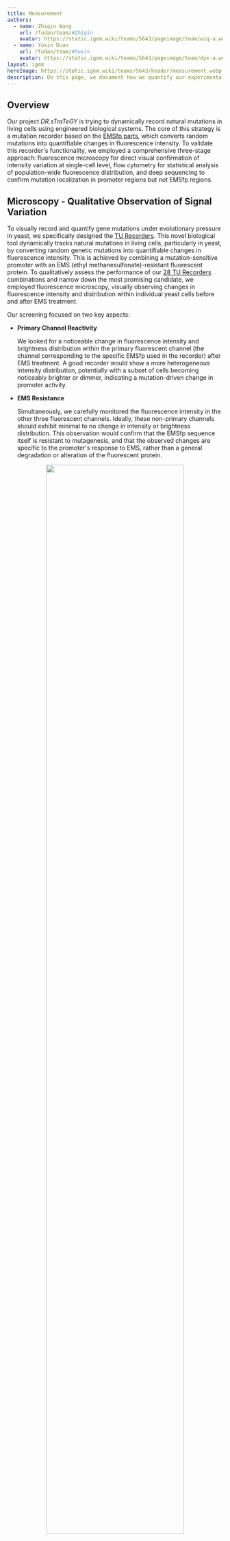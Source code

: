 ```yaml
---
title: Measurement
authors:
  - name: Zhiqin Wang
    url: /fudan/team/#Zhiqin
    avatar: https://static.igem.wiki/teams/5643/pageimage/team/wzq-a.web
  - name: Yuxin Duan
    url: /fudan/team/#Yuxin
    avatar: https://static.igem.wiki/teams/5643/pageimage/team/dyx-a.webp
layout: igem
heroImage: https://static.igem.wiki/teams/5643/header/measurement.webp
description: On this page, we document how we quantify our experimental results.
---
```


## Overview

Our project *DR.sTraTeGY* is trying to dynamically record natural mutations in living cells using engineered biological systems. The core of this strategy is a mutation recorder based on the [EMSfp parts](/part-collection/#collection-2-tu-recorders-using-ems-insensitive-fluorescent-protein), which converts random mutations into quantifiable changes in fluorescence intensity. To validate this recorder's functionality, we employed a comprehensive three-stage approach: fluorescence microscopy for direct visual confirmation of intensity variation at single-cell level, flow cytometry for statistical analysis of population-wide fluorescence distribution, and deep sequencing to confirm mutation localization in promoter regions but not EMSfp regions. 

## Microscopy - Qualitative Observation of Signal Variation

To visually record and quantify gene mutations under evolutionary pressure in yeast, we specifically designed the [TU Recorders](/part-collection/#collection-2-tu-recorders-using-ems-insensitive-fluorescent-protein). This novel biological tool dynamically tracks natural mutations in living cells, particularly in yeast, by converting random genetic mutations into quantifiable changes in fluorescence intensity. This is achieved by combining a mutation-sensitive promoter with an EMS (ethyl methanesulfonate)-resistant fluorescent protein. To qualitatively assess the performance of our [28 TU Recorders](https://registry.igem.org/collections/6594370b-999e-4d9c-a3ea-7c1b83e12a30) combinations and narrow down the most promising candidate, we employed fluorescence microscopy, visually observing changes in fluorescence intensity and distribution within individual yeast cells before and after EMS treatment.

Our screening focused on two key aspects:

- **Primary Channel Reactivity**

  We looked for a noticeable change in fluorescence intensity and brightness distribution within the primary fluorescent channel (the channel corresponding to the specific EMSfp used in the recorder) after EMS treatment. A good recorder would show a more heterogeneous intensity distribution, potentially with a subset of cells becoming noticeably brighter or dimmer, indicating a mutation-driven change in promoter activity.

- **EMS Resistance**

  Simultaneously, we carefully monitored the fluorescence intensity in the other three fluorescent channels. Ideally, these non-primary channels should exhibit minimal to no change in intensity or brightness distribution. This observation would confirm that the EMSfp sequence itself is resistant to mutagenesis, and that the observed changes are specific to the promoter's response to EMS, rather than a general degradation or alteration of the fluorescent protein.
  
<div style="text-align: center;" id="fig1">
  <img src="https://static.igem.wiki/teams/5643/pageimage/measurement/f1.avif" style="width:80%;margin-bottom:0"><br>
  <img src="https://static.igem.wiki/teams/5643/pageimage/measurement/f2.avif" style="width:80%;margin-top:0;margin-bottom:0"><br>
  <img src="https://static.igem.wiki/teams/5643/pageimage/measurement/f3.avif" style="width:80%;margin-top:0">
  <div>
    <span style="color:gray">Figure 1. Different promoter-fluorescent protein pairs exhibited distinct fluorescence intensities across channels after EMS treatment.<br>(A) pOST1-EMSfp499. (B) pRNR2-EMSfp399. (C) pRNR2-EMSfp499. (D) pRNR2-EMSfp569. (E) pRNR2-EMSfp643. (F) pSTM1-EMSfp569. (G) pTDH3 EMSfp569. (H) pSTM1-EMSfp499. Pre-EMS treatment, pSTM1-EMSfp499 exhibited higher green channel fluorescence intensity compared to other channels. Post-EMS treatment, the green fluorescence intensity and brightness distribution became more heterogeneous, with a subset of cells appearing noticeably brighter.
    </span>
    <br><br>
  </div>
</div>


Based on initial observations through fluorescence microscopy, we identified some promising combinations that qualitatively met these criteria, showing clear changes in their primary fluorescence channel while maintaining stability in other channels, one of them is BBa_255T0PHY [pSTM1 driven EMSfp499](https://registry.igem.org/parts/bba-255t0phy). This qualitative selection gave us confidence to continue quantitative validation using flow cytometry and deep sequencing.


## Flow Cytometry - Data Processing and Composite Score Calculating

The flow cytometry data processing pipeline was designed to ensure signal fidelity, correct for autofluorescence, and provide statistically robust metrics for quantifying the effect of EMS induction on fluorescent protein expression. This process is divided into three critical stages: (1) Quality Control and Data Normalization, (2) Fold Change Calculation and Significance Test, and (3) Composite Score Calculation.

### Quality Control and Data Normalization

Following initial gating to isolate single-cell populations (for experimental details, please refer to our [Experiments](/experiments/#flow-cytometry-of-single-cell-yeast) page), a rigorous, batch-specific quality control (QC) filter was applied to distinguish true positive fluorescence from background noise and to normalize data.

The non-fluorescent control strain, BY4741, was used to establish the noise threshold and generate corrected fluorescent intensity. Only single-cell events registering a fluorescence intensity above the BY4741 median in the designated channel were retained for downstream analysis, otherwise they were considered non-expressing or indistinguishable from background, and were thus discarded. The effectiveness of this filtration was monitored by calculating the retained event ratio (retained signal count / total event count), which served as the key sample-specific quality control metric (see supplemental table in [gitlab folder](https://gitlab.igem.org/2025/fudan/-/tree/main/measurement/cytoflex?ref_type=heads)). 

$$
\text{Corrected\_Fluorescence\_Intensity}_{\text{sample}} = \text{Raw\_Fluorescence\_Intensity}_{\text{sample}} - \text{Median\_Intensity}_{\text{BY4741}}   
$$

> Note that to mitigate batch effects, BY4741 control was synchronously treated alongside every batch of experimental samples.

### Fold Change Calculation and Significance Test

Because raw cellular fluorescence data exhibit an **exponential, highly skewed distribution**, we employed logarithmic transformation, which is widely adopted transformation that effectively stabilizes the variance and converts the skewed distribution into an approximately normal distribution for statistical validation.[^1]

$$
\text{Transformed\_Intensity} = \ln(1 + \text{Corrected\_Intensity})
$$

While the t-test on log-transformed data establishes significance, the magnitude of the fluorescent change was quantified using the medium intensity, instead of mean intensity, of the corrected data. This transition is because the median is a non-parametric measure of central tendency that is less sensitive to extreme outliers or subtle shifts in population shape than the mean.[^1] This mixed approach—using log data for statistical confidence (P-Value) and raw median for quantification (FC) —is a key strategy to maximize both the **statistical validity** and the **biological utility** of the final metrics.

$$
\log_2 {\text{FC}} = \log_2 \left( \text{Median}(\text{Corrected\_Intensity}_{\text{Post-EMS}}) \right) - \log_2 \left( \text{Median}(\text{Corrected\_Intensity}_{\text{Pre-EMS}}) \right)
$$

<div style="text-align: center;" id="fig2">
    <img src="https://static.igem.wiki/teams/5643/pageimage/measurement/analysis-for-flow-cytometry.webp" style="width:100%">
    <div>
        <span style="color:gray">Figure 2. Different promoter-fluorescent protein pairs exhibited different fluorescence intensity change pattern after EMS-treatment</span>
        <br><br>
    </div>
</div>

##### Composite Score Calculation

$$
\text{S}_{\text{loss}} = \text{Mean} \left( \left(\log_2 \text{Fold Change}_{\text{Non-Primary Channels}} \right)^2 \right)
$$

This mean-squared function severely penalizes any substantial, non-specific signal change, regardless of whether that change is an increase or a decrease, thereby isolating stable reporting systems.

- **Effectiveness (E)** 

$$
\text{Effectiveness (E)}=|\log_2 \text{Fold Change}|\times(-\log_{10}(\text{P}_{\text{Value}}))
$$

The ∣log<sub>2</sub>Fold Change∣ term measures the magnitude of the expression change in the primary channel—the macro-level effect of the promoter mutation, while the statistical significance term −lg(P<sub>Value</sub>) ensures that only changes that are highly improbable to be due to random noise are rewarded. This filters out unreliable or unstable expression changes.

-  **Composite Score (S)**

The Composite Score (S) synthesizes these two orthogonal performance dimensions (E and S<sub>loss</sub>) into a single weighted objective function:

$$
\text{Composite Score (S)}= W_E \times \text{Effectiveness (E)}- W_s \times \text{Specificity Loss (S}_{\text{loss}}\text{)}
$$

We set a high weight on Effectiveness (WE = 10.0) and a lower weight on Specificity Loss (WS = 1.0), for the model explicitly prioritizes successful mutational outcomes (Effectiveness) but simultaneously enforces a necessary penalty for any system instability (Specificity Loss).

Following a comprehensive performance analysis of all promoter and fluorescent protein combinations (our raw data at DOI: 10.5281/zenodo.17293146), we selected the three optimal pairs -- BBa_25FQWVZE [pRNR2 driven EMSfp383](https://registry.igem.org/parts/bba-25fqwvze), BBa_255T0PHY [pSTM1 driven EMSfp499](https://registry.igem.org/parts/bba-255t0phy), and BBa_25PHHOV9 [pTDH3 driven EMSfp383](https://registry.igem.org/parts/bba-25phhov9).

**Table 1. Performance of Individual Promoter**

| Promoter                            | Avg Composite Score (S) | Avg Effectiveness (E) | Avg Specificity Loss (S_loss) | Avg log2(FC) |
| ----------------------------------- | ----------------------- | --------------------- | ----------------------------- | ------------ |
| pSTM1                               | 1036.3509               | 103.7323              | 0.9717                        | 0.4013       |
| pOST1                               | 925.2462                | 92.5575               | 0.3292                        | 0.5683       |
| pRNR2                               | 833.1798                | 83.3489               | 0.3097                        | 0.4926       |
| pTDH3                               | 643.8616                | 64.5087               | 1.2255                        | 0.0766       |

**Table 2. Performance of Individual Fluorescent Protein**

| Fluorescent Protein                 | Avg Composite Score (S) | Avg Effectiveness (E) | Avg Specificity Loss (S_loss) | Avg log2(FC) |
| ----------------------------------- | ----------------------- | --------------------- | ----------------------------- | ------------ |
| EMSfp383                            | 2052.6009               | 205.3097              | 0.4958                        | 0.6844       |
| EMSfp399                            | 1294.4916               | 129.5028              | 0.5363                        | 0.4317       |
| EMSfp642                            | 867.7118                | 86.9942               | 2.2302                        | 0.2677       |
| EMSfp499                            | 708.2665                | 70.8591               | 0.3248                        | 0.327        |
| EMSfp643                            | 632.2894                | 63.2449               | 0.1596                        | 0.5662       |
| EMSfp569                            | 316.8661                | 31.776                | 0.8941                        | 0.1562       |
| EMSfp506                            | 19.8933                 | 2.0086                | 0.1927                        | -0.1271      |

**Table 3. Performance of Combination of Different Promoter and Fluorescent Protein**

| Promoter | Fluorescent Protein | Composite Score (S) | Effectiveness (E) | Specificity Loss (S_loss) | log2 (FC) |
| -------- | ------------------- | ------------------- | ----------------- | ------------------------- | -------- |
| pRNR2    | EMSfp383            | 2289.7735           | 228.9991          | 0.2177                    | 0.7633   |
| pSTM1    | EMSfp499            | 1847.6624           | 184.804           | 0.378                     | 0.616    |
| pTDH3    | EMSfp383            | 1815.4284           | 181.6202          | 0.7739                    | 0.6054   |
| pOST1    | EMSfp399            | 1712.5224           | 171.2602          | 0.0795                    | 0.5709   |
| pOST1    | EMSfp642            | 1644.489            | 164.5644          | 1.1547                    | 0.6371   |
| pSTM1    | EMSfp643            | 1155.6685           | 115.574           | 0.0718                    | 0.4703   |
| pRNR2    | EMSfp399            | 1144.0798           | 114.4309          | 0.2291                    | 0.3814   |
| pRNR2    | EMSfp569            | 1122.074            | 112.2424          | 0.3501                    | 0.3741   |
| pTDH3    | EMSfp399            | 1026.8727           | 102.8173          | 1.3002                    | 0.3427   |
| pTDH3    | EMSfp642            | 800.9384            | 80.6409           | 5.471                     | -0.2755  |
| pOST1    | EMSfp643            | 788.7509            | 78.8851           | 0.1005                    | 1.0745   |
| pTDH3    | EMSfp499            | 534.4092            | 53.4454           | 0.0443                    | 0.1782   |
| pOST1    | EMSfp499            | 440.2585            | 44.0377           | 0.1186                    | 0.4455   |
| pTDH3    | EMSfp643            | 310.0307            | 31.0259           | 0.2284                    | -0.2071  |
| pRNR2    | EMSfp643            | 274.7075            | 27.4945           | 0.2378                    | 0.9272   |
| pRNR2    | EMSfp642            | 157.7081            | 15.7773           | 0.0649                    | 0.4414   |
| pSTM1    | EMSfp569            | 105.722             | 10.8187           | 2.4654                    | 0.1177   |
| pOST1    | EMSfp569            | 40.2101             | 4.0403            | 0.1926                    | 0.1135   |
| pTDH3    | EMSfp506            | 19.8933             | 2.0086            | 0.1927                    | -0.1271  |
| pRNR2    | EMSfp499            | 10.7358             | 1.1494            | 0.7583                    | 0.0683   |
| pTDH3    | EMSfp569            | -0.5416             | 0.0027            | 0.5683                    | 0.0194   |


## Growth Curve - Quantitative Assessment of Metabolic Burden

To evaluate the metabolic burden imposed by the top three fluorescent reporters, we quantified and compared their growth rates by recording their hourly growth curves via optical density (OD) measurements. Although the average size of yeast is about 5-10 &mu;m, we only have NanoCym950 nanoparticles with a diameter of 950 nm. We estimated that 1 OD600 corresponds to 10^8 nanoparticles per mL, which was used to convert yeast counts. Experimental details please refer to our [protocol](/experiments/#yeast-growth-curves). 

The experimental growth data were fitted to the Logistic Model to quantify key kinetic parameters, including the maximum population density and the specific growth rate, allowing a quantitative comparison of strain performance. It was performed by fitting the raw data to the Self-Starting Logistic Model (SSlogis) using the [nls](https://www.rdocumentation.org/packages/stats/versions/3.6.2/topics/nls) function in [R](https://www.r-project.org/).

**Logistic Model:**

$$
y = \frac{\text{Asym}}{1 + e^{-(\text{scal} \times (\text{Time} - \text{xmid}))}}
$$

- **Asym:** asymptote, representing the upper horizontal limit that the curve approaches as the independent variable (Time) increases towards infinity. For growth curves, it is the maximum cell density of the environment.
- **xmid:** inflection point time, representing the value of the independent variable (Time) at which the curve reaches its midpoint. At this point, the value of y is Asym/2. For growth curves, it is the time point when the growth rate is maximal.
- **scal:** scale parameter, defining the spread or slope of the curve. For growth curves, it is inversely related to the growth rate (r). A smaller scal value means a steeper slope and a faster growth rate.

<div style="text-align: center;" id="fig3">
    <img src="https://static.igem.wiki/teams/5643/pageimage/measurement/growth-curve-1.svg" style="width:50%">
    <div>
        <span style="color:gray">Figure 3. Self-Starting Logistic Model Fitted Parameters</span>
        <br><br>
    </div>
</div>

<div style="text-align: center;">

**Table 4. Self-Starting Logistic Model Fitted Parameters**

| Group              | Asym (x 10^8 / mL) | xmid (Time of Inflection) | scal (Growth Rate) | R-squared |
| ------------------ | ------------------ | ------------------------- | ------------------ | --------- |
| **BY4741**         | 3.67               | 5.76                      | 1.3649             | 0.9953    |
| **pSTM1-EMSfp499** | 3.63               | 6.25                      | 1.4536             | 0.9947    |
| **pTDH3-EMSfp383** | 4.07               | 8.82                      | 2.0227             | 0.9924    |
| **pRNR2-EMSfp383** | 5.74               | 16.23                     | 3.0789             | 0.9874    |

</div>

According to analysis, [pSTM1-EMSfp499](https://registry.igem.org/parts/bba-255t0phy) demonstrated a growth pattern most similar to the wild-type BY4741 strain, with pTDH3-EMSfp383 following closely ([Figure 3](#fig3) & Table 4). While the pRNR2-EMSfp383 combination achieved the highest Composite Score (S) in flow cytometry, it imposed a significant metabolic burden on the yeast, rendering it unsuitable as an ideal fluorescent reporter. By synthesizing the fluorescent change patterns with the metabolic burden profiles, we concluded that BBa_255T0PHY [pSTM1 driven EMSfp499](https://registry.igem.org/parts/bba-255t0phy) is the optimal reporter combination for our Recorder module.

## Deep Sequencing - Molecular Validation of the Mechanism

To further validate that the EMS Sequence Optimizer-optimized fluorescent protein exhibits high resistance to EMS mutagenesis, we performed deep sequencing (third-generation [Nanopore sequencing](https://nanoporetech.com/platform/technology)) on select gene sequences.

Using the pre-EMS-induction sequence as the reference, we employed the [NanoPlot](https://github.com/wdecoster/NanoPlot) tool to align the Nanopore reads to the reference/target sequence. We then generated a pileup output to calculate the base counts and percentages at each position. Supplemental data is available in [gitlab folder](https://gitlab.igem.org/2025/fudan/-/tree/main/measurement/nanopore).

A site was designated as a genuine mutation—rather than a sequencing error—if its matching rate fell below 95% relative to the reference base. This 95% threshold was established based on the reported ∼5% error rate of Nanopore sequencing itself. The potential contribution of mutations arising from the high-fidelity Phanta PCR amplification was deemed negligible, as its [mutation rate](https://bio.vazyme.com/product/115.html) (∼10<sup>−5</sup> divided by 128 for Phanta Max fidelity) is several orders of magnitude lower than the Nanopore error rate.

<div style="text-align: center;" id="fig4">
    <img src="https://static.igem.wiki/teams/5643/pageimage/measurement/ems-mutation-rates.avif" style="width:50%">
    <div>
        <span style="color:gray">Figure 4. EMS induced mutation rate in different regions</span>
        <br><br>
    </div>
</div>

By separately quantifying the putative EMS-induced mutations (G/C ↔ A/T) within the promoter, coding sequence (CDS or EMSfp), and terminator regions, we calculated the respective mutation rates. The results showed that the EMS mutation rate in the promoter region was significantly higher than that in the CDS/EMSfp region（one-way ANOVA and followed with Tukey's multiple comparisons test, p < 0.001). Our analysis confirms that the EMSfp sequence indeed confers resistance to EMS-induced mutagenesis.


### Summary

The integrated results demonstrate that EMS-induced mutations specifically accumulate in the promoter region rather than the coding sequence, directly linking observed fluorescence changes to targeted genetic alterations. Through this systematic validation spanning cellular, population, and molecular levels, we have established BBa_255T0PHY [pSTM1 driven EMSfp499](https://registry.igem.org/parts/bba-255t0phy) in our [TU Recorders collection](/part-collection/#collection-2-tu-recorders-using-ems-insensitive-fluorescent-protein) as a reliable standardized biological part that effectively records mutation events, thereby enabling dynamic tracking by our *DR.sTraTeGY*.

### Reference

[^1]: Hodgins-Davis, A., Duveau, F., Walker, E. A., & Wittkopp, P. J. (2019). Empirical measures of mutational effects define neutral models of regulatory evolution in *Saccharomyces cerevisiae*. *Proceedings of the National Academy of Sciences of the United States of America*, *116*(42), 21085–21093. DOI: 10.1073/pnas.1902823116 
